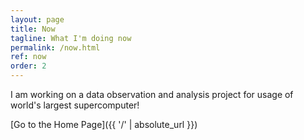 ```yaml
---
layout: page
title: Now
tagline: What I'm doing now
permalink: /now.html
ref: now
order: 2
---
```


I am working on a data observation and analysis project for usage of world's largest supercomputer!

[Go to the Home Page]({{ '/' | absolute_url }})
